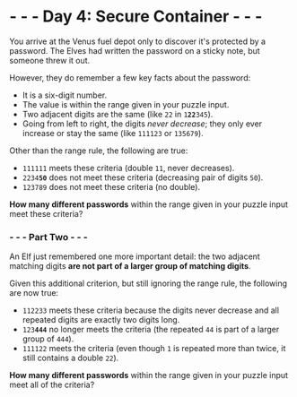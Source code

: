 # - - - Day 4: Secure Container - - -
You arrive at the Venus fuel depot only to discover it's protected by a password. The Elves had written the password on a sticky note, but someone threw it out.

However, they do remember a few key facts about the password:

* It is a six-digit number.
* The value is within the range given in your puzzle input.
* Two adjacent digits are the same (like ``22`` in ``1``**``22``**``345``).
* Going from left to right, the digits *never decrease*; they only ever increase or stay the same (like ``111123`` or ``135679``).

Other than the range rule, the following are true:

* ``111111`` meets these criteria (double ``11``, never decreases).
* ``2234``**``50``** does not meet these criteria (decreasing pair of digits ``50``).
* ``123789`` does not meet these criteria (no double).

**How many different passwords** within the range given in your puzzle input meet these criteria?


### - - - Part Two - - -

An Elf just remembered one more important detail: the two adjacent matching digits **are not part of a larger group of matching digits**.

Given this additional criterion, but still ignoring the range rule, the following are now true:

* ``112233`` meets these criteria because the digits never decrease and all repeated digits are exactly two digits long.
* ``123``**``444``** no longer meets the criteria (the repeated ``44`` is part of a larger group of ``444``).
* ``111122`` meets the criteria (even though ``1`` is repeated more than twice, it still contains a double ``22``).

**How many different passwords** within the range given in your puzzle input meet all of the criteria?
